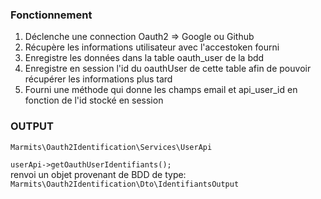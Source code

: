 ### Fonctionnement

1. Déclenche une connection Oauth2 => Google ou Github
2. Récupère les informations utilisateur avec l'accestoken fourni
3. Enregistre les données dans la table oauth_user de la bdd
4. Enregistre en session l'id du oauthUser de cette table afin de pouvoir récupérer les informations plus tard
5. Fourni une méthode qui donne les champs email et api_user_id en fonction de l'id stocké en session


### OUTPUT
`Marmits\Oauth2Identification\Services\UserApi`

`userApi->getOauthUserIdentifiants();`  
renvoi un objet provenant de BDD de type:  
`Marmits\Oauth2Identification\Dto\IdentifiantsOutput`
